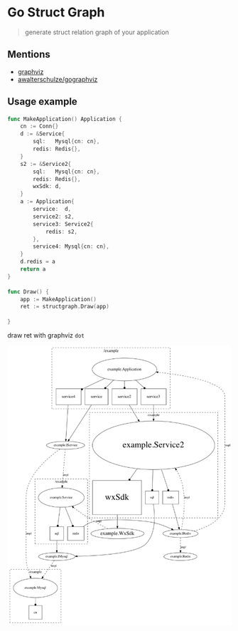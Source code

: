 # Go Struct Graph
> generate struct relation graph of your application

## Mentions

- [graphviz](http://www.graphviz.org)
- [awalterschulze/gographviz](github.com/awalterschulze/gographviz)


## Usage example

```go
func MakeApplication() Application {
	cn := Conn{}
	d := &Service{
		sql:   Mysql{cn: cn},
		redis: Redis{},
	}
	s2 := &Service2{
		sql:   Mysql{cn: cn},
		redis: Redis{},
		wxSdk: d,
	}
	a := Application{
		service:  d,
		service2: s2,
		service3: Service2{
			redis: s2,
		},
		service4: Mysql{cn: cn},
	}
	d.redis = a
	return a
}

func Draw() {
	app := MakeApplication()
	ret := structgraph.Draw(app)

}
```

draw ret with graphviz `dot`


![dot](example/test.png)